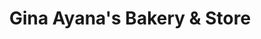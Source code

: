 ---
title: "Gina Ayana's Bakery & Store"
url: /bacoor/gina-ayanas-bakery-and-store/
shop: bakery
---
